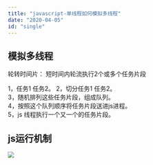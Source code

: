 ```yaml
---
title: "javascript-单线程如何模拟多线程"
date: "2020-04-05"
id: "single"
---
```

## 模拟多线程
轮转时间片： 短时间内轮流执行2个或多个任务片段  

1，任务1 任务2。 
2，切分任务1 任务2。  
3，随机排列这些任务片段，组成队列。  
4，按照这个队列顺序将任务片段送进js进程。  
5，js 线程执行一个又一个的任务片段。

## js运行机制

<img src="https://gitee.com/caoguangyao/upic/raw/master/uPic/1560790036186-a2cdcfb0-d178-4e28-9af1-01bb0d9117ba.png" style="zoom:90%;" />





